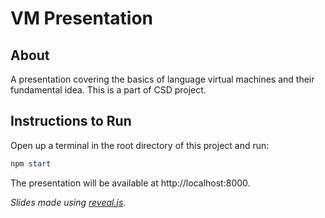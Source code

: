 # VM Presentation

## About

A presentation covering the basics of language virtual machines and their fundamental idea. This is a part of CSD project.

## Instructions to Run

Open up a terminal in the root directory of this project and run:

```powershell
npm start
```

The presentation will be available at http://localhost:8000.

_Slides made using [reveal.js](https://revealjs.com/)._
